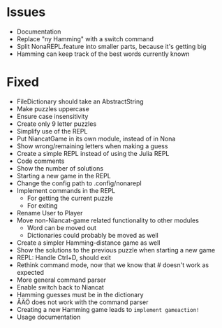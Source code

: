 Issues
======

- Documentation
- Replace "ny Hamming" with a switch command
- Split NonaREPL.feature into smaller parts, because it's getting big
- Hamming can keep track of the best words currently known

# Fixed
- FileDictionary should take an AbstractString
- Make puzzles uppercase
- Ensure case insensitivity
- Create only 9 letter puzzles
- Simplify use of the REPL
- Put NiancatGame in its own module, instead of in Nona
- Show wrong/remaining letters when making a guess
- Create a simple REPL instead of using the Julia REPL
- Code comments
- Show the number of solutions
- Starting a new game in the REPL
- Change the config path to .config/nonarepl
- Implement commands in the REPL
    + For getting the current puzzle
    + For exiting
- Rename User to Player
- Move non-Niancat-game related functionality to other modules
    + Word can be moved out
    + Dictionaries could probably be moved as well
- Create a simpler Hamming-distance game as well
- Show the solutions to the previous puzzle when starting a new game
- REPL: Handle Ctrl+D, should exit
- Rethink command mode, now that we know that # doesn't work as expected
- More general command parser
- Enable switch back to Niancat
- Hamming guesses must be in the dictionary
- ÅÄÖ does not work with the command parser
- Creating a new Hamming game leads to `implement gameaction!`
- Usage documentation